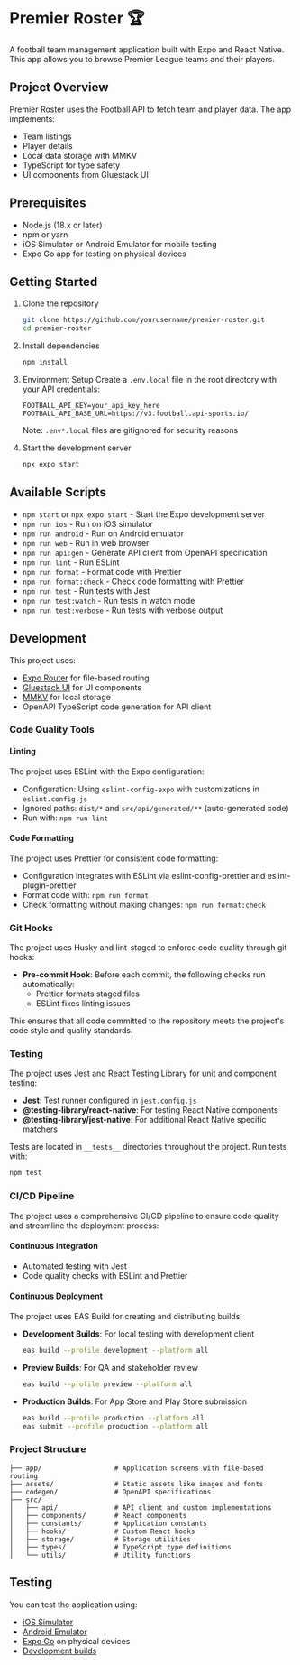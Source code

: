 # Premier Roster 🏆

A football team management application built with Expo and React Native. This app allows you to browse Premier League teams and their players.

## Project Overview

Premier Roster uses the Football API to fetch team and player data. The app implements:
- Team listings
- Player details
- Local data storage with MMKV
- TypeScript for type safety
- UI components from Gluestack UI

## Prerequisites

- Node.js (18.x or later)
- npm or yarn
- iOS Simulator or Android Emulator for mobile testing
- Expo Go app for testing on physical devices

## Getting Started

1. Clone the repository
   ```bash
   git clone https://github.com/yourusername/premier-roster.git
   cd premier-roster
   ```

2. Install dependencies
   ```bash
   npm install
   ```

3. Environment Setup
   Create a `.env.local` file in the root directory with your API credentials:
   ```
   FOOTBALL_API_KEY=your_api_key_here
   FOOTBALL_API_BASE_URL=https://v3.football.api-sports.io/
   ```
   Note: `.env*.local` files are gitignored for security reasons

4. Start the development server
   ```bash
   npx expo start
   ```

## Available Scripts

- `npm start` or `npx expo start` - Start the Expo development server
- `npm run ios` - Run on iOS simulator
- `npm run android` - Run on Android emulator
- `npm run web` - Run in web browser
- `npm run api:gen` - Generate API client from OpenAPI specification
- `npm run lint` - Run ESLint
- `npm run format` - Format code with Prettier
- `npm run format:check` - Check code formatting with Prettier
- `npm run test` - Run tests with Jest
- `npm run test:watch` - Run tests in watch mode
- `npm run test:verbose` - Run tests with verbose output

## Development

This project uses:
- [Expo Router](https://docs.expo.dev/router/introduction) for file-based routing
- [Gluestack UI](https://gluestack.io/) for UI components
- [MMKV](https://github.com/mrousavy/react-native-mmkv) for local storage
- OpenAPI TypeScript code generation for API client

### Code Quality Tools

#### Linting
The project uses ESLint with the Expo configuration:
- Configuration: Using `eslint-config-expo` with customizations in `eslint.config.js`
- Ignored paths: `dist/*` and `src/api/generated/**` (auto-generated code)
- Run with: `npm run lint`

#### Code Formatting
The project uses Prettier for consistent code formatting:
- Configuration integrates with ESLint via eslint-config-prettier and eslint-plugin-prettier
- Format code with: `npm run format`
- Check formatting without making changes: `npm run format:check`

### Git Hooks

The project uses Husky and lint-staged to enforce code quality through git hooks:

- **Pre-commit Hook**: Before each commit, the following checks run automatically:
  - Prettier formats staged files
  - ESLint fixes linting issues

This ensures that all code committed to the repository meets the project's code style and quality standards.

### Testing

The project uses Jest and React Testing Library for unit and component testing:

- **Jest**: Test runner configured in `jest.config.js`
- **@testing-library/react-native**: For testing React Native components
- **@testing-library/jest-native**: For additional React Native specific matchers

Tests are located in `__tests__` directories throughout the project. Run tests with:

```bash
npm test
```

### CI/CD Pipeline

The project uses a comprehensive CI/CD pipeline to ensure code quality and streamline the deployment process:

#### Continuous Integration
- Automated testing with Jest
- Code quality checks with ESLint and Prettier

#### Continuous Deployment
The project uses EAS Build for creating and distributing builds:

- **Development Builds**: For local testing with development client
  ```bash
  eas build --profile development --platform all
  ```

- **Preview Builds**: For QA and stakeholder review
  ```bash
  eas build --profile preview --platform all
  ```

- **Production Builds**: For App Store and Play Store submission
  ```bash
  eas build --profile production --platform all
  eas submit --profile production --platform all
  ```

### Project Structure
```
├── app/                  # Application screens with file-based routing
├── assets/               # Static assets like images and fonts
├── codegen/              # OpenAPI specifications
├── src/
│   ├── api/              # API client and custom implementations
│   ├── components/       # React components 
│   ├── constants/        # Application constants
│   ├── hooks/            # Custom React hooks
│   ├── storage/          # Storage utilities
│   ├── types/            # TypeScript type definitions
│   └── utils/            # Utility functions
```

## Testing

You can test the application using:
- [iOS Simulator](https://docs.expo.dev/workflow/ios-simulator/)
- [Android Emulator](https://docs.expo.dev/workflow/android-studio-emulator/)
- [Expo Go](https://expo.dev/go) on physical devices
- [Development builds](https://docs.expo.dev/develop/development-builds/introduction/)
